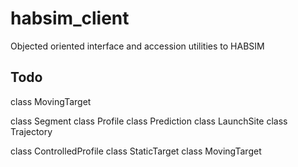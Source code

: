 # habsim_client
Objected oriented interface and accession utilities to HABSIM

## Todo
class MovingTarget

class Segment
class Profile
class Prediction
class LaunchSite
class Trajectory

class ControlledProfile
class StaticTarget
class MovingTarget

